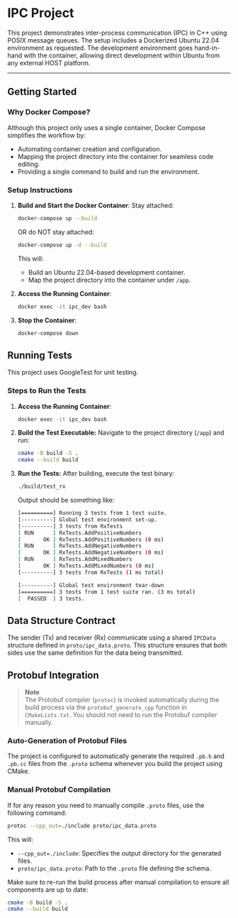 # IPC Project

This project demonstrates inter-process communication (IPC) in C++ using POSIX message queues. The setup includes a Dockerized Ubuntu 22.04 environment as requested. The development environment goes hand-in-hand with the container, allowing direct development within Ubuntu from any external HOST platform.

---

## Getting Started

### Why Docker Compose?

Although this project only uses a single container, Docker Compose simplifies the workflow by:
- Automating container creation and configuration.
- Mapping the project directory into the container for seamless code editing.
- Providing a single command to build and run the environment.


### Setup Instructions

1. **Build and Start the Docker Container**:
   Stay attached:
   ```bash
   docker-compose up --build
   ```
   OR do NOT stay attached:
   ```bash
   docker-compose up -d --build
   ```
   This will:
   - Build an Ubuntu 22.04-based development container.
   - Map the project directory into the container under `/app`.

1. **Access the Running Container**:
   ```bash
   docker exec -it ipc_dev bash
   ```

1. **Stop the Container**:
   ```bash
   docker-compose down
   ```

## Running Tests

This project uses GoogleTest for unit testing.

### Steps to Run the Tests

1. **Access the Running Container**:
   ```bash
   docker exec -it ipc_dev bash
   ```

1. **Build the Test Executable:** Navigate to the project directory (`/app`) and run:
   ```bash
   cmake -B build -S .
   cmake --build build
   ```

1. **Run the Tests:** After building, execute the test binary:
   ```bash
   ./build/test_rx
   ```
   Output should be something like:
   ```bash
   [==========] Running 3 tests from 1 test suite.
   [----------] Global test environment set-up.
   [----------] 3 tests from RxTests
   [ RUN      ] RxTests.AddPositiveNumbers
   [       OK ] RxTests.AddPositiveNumbers (0 ms)
   [ RUN      ] RxTests.AddNegativeNumbers
   [       OK ] RxTests.AddNegativeNumbers (0 ms)
   [ RUN      ] RxTests.AddMixedNumbers
   [       OK ] RxTests.AddMixedNumbers (0 ms)
   [----------] 3 tests from RxTests (1 ms total)

   [----------] Global test environment tear-down
   [==========] 3 tests from 1 test suite ran. (3 ms total)
   [  PASSED  ] 3 tests.
   ```

## Data Structure Contract

The sender (Tx) and receiver (Rx) communicate using a shared `IPCData` structure defined in `proto/ipc_data.proto`. This structure ensures that both sides use the same definition for the data being transmitted.

## Protobuf Integration

> **Note**  
> The Protobuf compiler (`protoc`) is invoked automatically during the build process via the `protobuf_generate_cpp` function in `CMakeLists.txt`. You should not need to run the Protobuf compiler manually.

### Auto-Generation of Protobuf Files

The project is configured to automatically generate the required `.pb.h` and `.pb.cc` files from the `.proto` schema whenever you build the project using CMake.

### Manual Protobuf Compilation

If for any reason you need to manually compile `.proto` files, use the following command:
```bash
protoc --cpp_out=./include proto/ipc_data.proto
```
This will:
- `--cpp_out=./include`: Specifies the output directory for the generated files.
- `proto/ipc_data.proto`: Path to the `.proto` file defining the schema.

Make sure to re-run the build process after manual compilation to ensure all components are up to date:
```bash
cmake -B build -S .
cmake --build build
```
